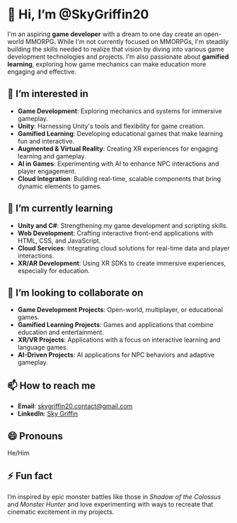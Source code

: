 # 👋 Hi, I’m @SkyGriffin20

I'm an aspiring **game developer** with a dream to one day create an open-world MMORPG. While I'm not currently focused on MMORPGs, I'm steadily building the skills needed to realize that vision by diving into various game development technologies and projects. I’m also passionate about **gamified learning**, exploring how game mechanics can make education more engaging and effective.

## 👀 I’m interested in
- **Game Development**: Exploring mechanics and systems for immersive gameplay.
- **Unity**: Harnessing Unity's tools and flexibility for game creation.
- **Gamified Learning**: Developing educational games that make learning fun and interactive.
- **Augmented & Virtual Reality**: Creating XR experiences for engaging learning and gameplay.
- **AI in Games**: Experimenting with AI to enhance NPC interactions and player engagement.
- **Cloud Integration**: Building real-time, scalable components that bring dynamic elements to games.

## 🌱 I’m currently learning
- **Unity and C#**: Strengthening my game development and scripting skills.
- **Web Development**: Crafting interactive front-end applications with HTML, CSS, and JavaScript.
- **Cloud Services**: Integrating cloud solutions for real-time data and player interactions.
- **XR/AR Development**: Using XR SDKs to create immersive experiences, especially for education.

## 💞️ I’m looking to collaborate on
- **Game Development Projects**: Open-world, multiplayer, or educational games.
- **Gamified Learning Projects**: Games and applications that combine education and entertainment.
- **XR/VR Projects**: Applications with a focus on interactive learning and language games.
- **AI-Driven Projects**: AI applications for NPC behaviors and adaptive gameplay.

## 📫 How to reach me
- **Email**: skygriffin20.contact@gmail.com
- **LinkedIn**: [Sky Griffin](www.linkedin.com/in/shrivardhan-wagh-55aab827b)

## 😄 Pronouns
He/Him

## ⚡ Fun fact
I’m inspired by epic monster battles like those in *Shadow of the Colossus* and *Monster Hunter* and love experimenting with ways to recreate that cinematic excitement in my projects.

<!---
SkyGriffin20/SkyGriffin20 is a ✨ special ✨ repository because its README.md (this file) appears on your GitHub profile.
You can click the Preview link to take a look at your changes.
--->
